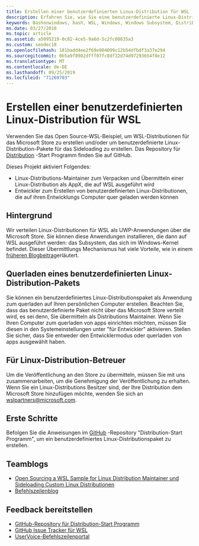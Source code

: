 ```yaml
---
title: Erstellen einer benutzerdefinierten Linux-Distribution für WSL
description: Erfahren Sie, wie Sie eine benutzerdefinierte Linux-Distribution für das Windows-Subsystem für Linux erstellen.
keywords: Bashonwindows, bash, WSL, Windows, Windows Subsystem, Distribution, Custom
ms.date: 03/27/2018
ms.topic: article
ms.assetid: a5095219-0c82-4ce5-9a6d-5c2fc00835a3
ms.custom: seodec18
ms.openlocfilehash: 181badd4ee2f69e904099c12b54dfbdf3a37e294
ms.sourcegitcommit: 0b5a9f8982dfff07fc8df32d74d97293654f8e12
ms.translationtype: MT
ms.contentlocale: de-DE
ms.lasthandoff: 09/25/2019
ms.locfileid: "71269703"
---
```

# <a name="creating-a-custom-linux-distro-for-wsl"></a>Erstellen einer benutzerdefinierten Linux-Distribution für WSL

Verwenden Sie das Open Source-WSL-Beispiel, um WSL-Distributionen für das Microsoft Store zu erstellen und/oder um benutzerdefinierte Linux-Distribution-Pakete für das Sideloading zu erstellen. Das Repository für [Distribution](https://github.com/Microsoft/WSL-DistroLauncher) -Start Programm finden Sie auf GitHub.

Dieses Projekt aktiviert Folgendes:
* Linux-Distributions-Maintainer zum Verpacken und Übermitteln einer Linux-Distribution als AppX, die auf WSL ausgeführt wird
* Entwickler zum Erstellen von benutzerdefinierten Linux-Distributionen, die auf ihren Entwicklungs Computer quer geladen werden können

## <a name="background"></a>Hintergrund
Wir verteilen Linux-Distributionen für WSL als UWP-Anwendungen über die Microsoft Store. Sie können diese Anwendungen installieren, die dann auf WSL ausgeführt werden: das Subsystem, das sich im Windows-Kernel befindet. Dieser Übermittlungs Mechanismus hat viele Vorteile, wie in einem [früheren Blogbeitrag](https://blogs.msdn.microsoft.com/commandline/2017/07/10/ubuntu-now-available-from-the-windows-store/)erläutert.

## <a name="sideloading-a-custom-linux-distro-package"></a>Querladen eines benutzerdefinierten Linux-Distribution-Pakets
Sie können ein benutzerdefiniertes Linux-Distributionspaket als Anwendung zum querladen auf Ihren persönlichen Computer erstellen. Beachten Sie, dass das benutzerdefinierte Paket nicht über das Microsoft Store verteilt wird, es sei denn, Sie übermitteln als Distributions Maintainer.
Wenn Sie Ihren Computer zum querladen von apps einrichten möchten, müssen Sie diesen in den Systemeinstellungen unter "für Entwickler" aktivieren.  Stellen Sie sicher, dass Sie entweder den Entwicklermodus oder querladen von apps ausgewählt haben.

## <a name="for-linux-distro-maintainers"></a>Für Linux-Distribution-Betreuer
Um die Veröffentlichung an den Store zu übermitteln, müssen Sie mit uns zusammenarbeiten, um die Genehmigung der Veröffentlichung zu erhalten. Wenn Sie ein Linux-Distributions Besitzer sind, der Ihre Distribution dem Microsoft Store hinzufügen möchte, wenden Sie sich an wslpartners@microsoft.com.

## <a name="getting-started"></a>Erste Schritte
Befolgen Sie die Anweisungen im [GitHub](https://github.com/Microsoft/WSL-DistroLauncher) -Repository "Distribution-Start Programm", um ein benutzerdefiniertes Linux-Distributionspaket zu erstellen.

 
## <a name="team-blogs"></a>Teamblogs
*  [Open Sourcing a WSL Sample for Linux Distribution Maintainer und Sideloading Custom Linux Distributionen](https://blogs.msdn.microsoft.com/commandline/2018/03/26/wsl-distro-launcher/)
* [Befehlszeilenblog](https://blogs.msdn.microsoft.com/commandline/)

## <a name="provide-feedback"></a>Feedback bereitstellen
* [GitHub-Repository für Distribution-Start Programm](https://github.com/Microsoft/WSL-DistroLauncher)
* [GitHub Issue Tracker für WSL](https://github.com/Microsoft/BashOnWindows/issues)
* [UserVoice-Befehlszeilenportal](https://wpdev.uservoice.com/forums/266908-command-prompt-console-bash-on-ubuntu-on-windo/category/161892-bash)
